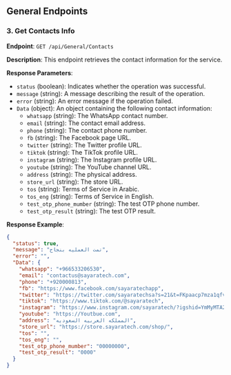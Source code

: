 ## General Endpoints

### 3. Get Contacts Info

**Endpoint**: `GET /api/General/Contacts`

**Description**: This endpoint retrieves the contact information for the service.

**Response Parameters**:
- `status` (boolean): Indicates whether the operation was successful.
- `message` (string): A message describing the result of the operation.
- `error` (string): An error message if the operation failed.
- `Data` (object): An object containing the following contact information:
  - `whatsapp` (string): The WhatsApp contact number.
  - `email` (string): The contact email address.
  - `phone` (string): The contact phone number.
  - `fb` (string): The Facebook page URL.
  - `twitter` (string): The Twitter profile URL.
  - `tiktok` (string): The TikTok profile URL.
  - `instagram` (string): The Instagram profile URL.
  - `youtube` (string): The YouTube channel URL.
  - `address` (string): The physical address.
  - `store_url` (string): The store URL.
  - `tos` (string): Terms of Service in Arabic.
  - `tos_eng` (string): Terms of Service in English.
  - `test_otp_phone_mumber` (string): The test OTP phone number.
  - `test_otp_result` (string): The test OTP result.

**Response Example**:
```json
{
  "status": true,
  "message": "تمت العمليه بنجاح",
  "error": "",
  "Data": {
    "whatsapp": "+966533206530",
    "email": "contactus@sayaratech.com",
    "phone": "+920000813",
    "fb": "https://www.facebook.com/sayaratechapp",
    "twitter": "https://twitter.com/sayaratechsa?s=21&t=FKpaacp7mza1qfvsxswvHg",
    "tiktok": "https://www.tiktok.com/@sayaratech",
    "instagram": "https://www.instagram.com/sayaratech/?igshid=YmMyMTA2M2Y%3D",
    "youtube": "https://Youtbue.com",
    "address": "المملكه العربيه السعوديه",
    "store_url": "https://store.sayaratech.com/shop/",
    "tos": "",
    "tos_eng": "",
    "test_otp_phone_mumber": "00000000",
    "test_otp_result": "0000"
  }
}
